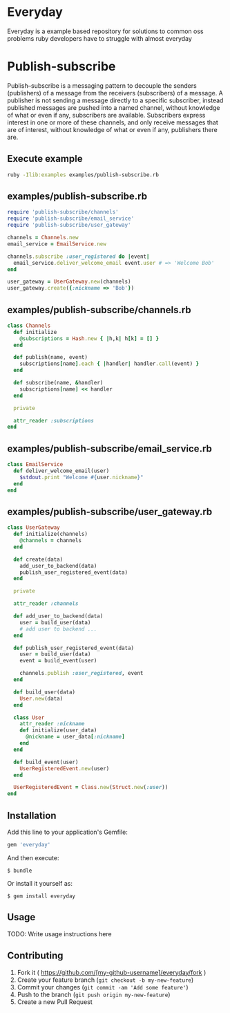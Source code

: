 # Everyday

Everyday is a example based repository for solutions to common oss problems ruby developers have to struggle with almost everyday 

# Publish-subscribe

Publish–subscribe is a messaging pattern to decouple the senders (publishers) of a message from the receivers (subscribers) of a message.
A publisher is not sending a message directly to a specific subscriber, instead published messages are pushed into a named channel, without knowledge of what or even if any, subscribers are available.
Subscribers express interest in one or more of these channels, and only receive messages that are of interest, without knowledge of what or even if any, publishers there are.

## Execute example

```bash
ruby -Ilib:examples examples/publish-subscribe.rb
```

## examples/publish-subscribe.rb

```ruby
require 'publish-subscribe/channels'
require 'publish-subscribe/email_service'
require 'publish-subscribe/user_gateway'

channels = Channels.new
email_service = EmailService.new

channels.subscribe :user_registered do |event|
  email_service.deliver_welcome_email event.user # => 'Welcome Bob'
end

user_gateway = UserGateway.new(channels)
user_gateway.create({:nickname => 'Bob'})

```

## examples/publish-subscribe/channels.rb

```ruby
class Channels
  def initialize
    @subscriptions = Hash.new { |h,k| h[k] = [] }
  end

  def publish(name, event)
    subscriptions[name].each { |handler| handler.call(event) }
  end

  def subscribe(name, &handler)
    subscriptions[name] << handler
  end

  private

  attr_reader :subscriptions
end

```

## examples/publish-subscribe/email_service.rb

```ruby
class EmailService
  def deliver_welcome_email(user)
    $stdout.print "Welcome #{user.nickname}"
  end
end

```

## examples/publish-subscribe/user_gateway.rb

```ruby
class UserGateway
  def initialize(channels)
    @channels = channels
  end

  def create(data)
    add_user_to_backend(data)
    publish_user_registered_event(data)
  end

  private

  attr_reader :channels

  def add_user_to_backend(data)
    user = build_user(data)
    # add user to backend ...
  end

  def publish_user_registered_event(data)
    user = build_user(data)
    event = build_event(user)

    channels.publish :user_registered, event
  end

  def build_user(data)
    User.new(data)
  end

  class User
    attr_reader :nickname
    def initialize(user_data)
      @nickname = user_data[:nickname]
    end
  end

  def build_event(user)
    UserRegisteredEvent.new(user)
  end

  UserRegisteredEvent = Class.new(Struct.new(:user))
end

```

## Installation

Add this line to your application's Gemfile:

```ruby
gem 'everyday'
```

And then execute:

    $ bundle

Or install it yourself as:

    $ gem install everyday

## Usage

TODO: Write usage instructions here

## Contributing

1. Fork it ( https://github.com/[my-github-username]/everyday/fork )
2. Create your feature branch (`git checkout -b my-new-feature`)
3. Commit your changes (`git commit -am 'Add some feature'`)
4. Push to the branch (`git push origin my-new-feature`)
5. Create a new Pull Request
